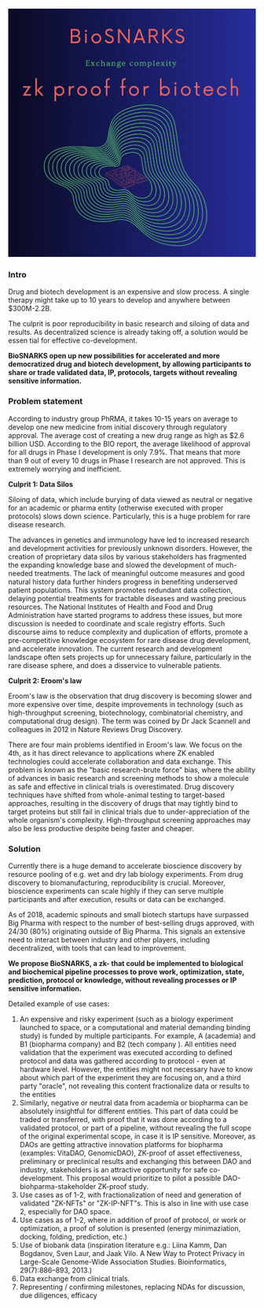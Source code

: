 ![Alt text](Screenshot%202023-07-11%20at%2019.30.54.png?raw=true)
### **Intro**

Drug and biotech development is an expensive and slow process. A single therapy might take up to 10 years to develop and anywhere between $300M-2.2B. 

The culprit is poor reproducibility in basic research and siloing of data and results. As decentralized science is  already taking off, a solution would be essen
tial for effective co-development. 

**BioSNARKS open up new possibilities for accelerated and more democratized drug and biotech development, by allowing participants to share or trade validated data, IP, protocols, targets without revealing sensitive information.**

### **Problem statement**

According to industry group PhRMA, it takes 10-15 years on average to develop one new medicine from initial discovery through regulatory approval. The average cost of creating a new drug range as high as $2.6 billion USD. According to the BIO report, the average likelihood of approval for all drugs in Phase I development is only 7.9%. That means that more than 9 out of every 10 drugs in Phase I research are not approved. This is extremely worrying and inefficient.

**Culprit 1: Data Silos**

Siloing of data, which include burying of data viewed as neutral or negative for an academic or pharma entity (otherwise executed with proper protocols) slows down science. Particularly, this is a huge problem for rare disease research.

The advances in genetics and immunology have led to increased research and development activities for previously unknown disorders. However, the creation of proprietary data silos by various stakeholders has fragmented the expanding knowledge base and slowed the development of much-needed treatments. The lack of meaningful outcome measures and good natural history data further hinders progress in benefiting underserved patient populations. This system promotes redundant data collection, delaying potential treatments for tractable diseases and wasting precious resources. The National Institutes of Health and Food and Drug Administration have started programs to address these issues, but more discussion is needed to coordinate and scale registry efforts. Such discourse aims to reduce complexity and duplication of efforts, promote a pre-competitive knowledge ecosystem for rare disease drug development, and accelerate innovation. The current research and development landscape often sets projects up for unnecessary failure, particularly in the rare disease sphere, and does a disservice to vulnerable patients.

**Culprit 2: Eroom's law**

Eroom's law is the observation that drug discovery is becoming slower and more expensive over time, despite improvements in technology (such as high-throughput screening, biotechnology, combinatorial chemistry, and computational drug design). The term was coined by Dr Jack Scannell and colleagues in 2012 in Nature Reviews Drug Discovery.

There are four main problems identified in Eroom's law. We focus on the 4th, as it has direct relevance to applications where ZK enabled technologies could accelerate collaboration and data exchange. This problem is known as the "basic research-brute force" bias, where the ability of advances in basic research and screening methods to show a molecule as safe and effective in clinical trials is overestimated. Drug discovery techniques have shifted from whole-animal testing to target-based approaches, resulting in the discovery of drugs that may tightly bind to target proteins but still fail in clinical trials due to under-appreciation of the whole organism's complexity. High-throughput screening approaches may also be less productive despite being faster and cheaper.

### **Solution**

Currently there is a huge demand to accelerate bioscience discovery by resource pooling of e.g. wet and dry lab biology experiments. From drug discovery to biomanufacturing, reproducibility is crucial. Moreover, bioscience experiments can scale highly if they can serve multiple participants and after execution, results or data can be exchanged.

As of 2018, academic spinouts and small biotech startups have surpassed Big Pharma with respect to the number of best-selling drugs approved, with 24/30 (80%) originating outside of Big Pharma. This signals an extensive need to interact between industry and other players, including decentralized, with tools that can lead to improvement.

**We propose BioSNARKS, a zk- that could be implemented to biological and biochemical pipeline processes to prove work, optimization, state, prediction, protocol or knowledge, without revealing processes or IP sensitive information.**

Detailed example of use cases:

1. An expensive and risky experiment (such as a biology experiment launched to space, or a computational and material demanding binding study) is funded by multiple participants. For example, A (academia) and B1 (biopharma company) and B2 (tech company ). All entities need validation that the experiment was executed according to defined protocol and data was gathered according to protocol - even at hardware level. However, the entities might not necessary have to know about which part of the experiment they are focusing on, and a third party "oracle", not revealing this content fractionalize data or results to the entities
2. Similarly, negative or neutral data from academia or biopharma can be absolutely insightful for different entities. This part of data could be traded or transferred, with proof that it was done according to a validated protocol, or part of a pipeline, without revealing the full scope of the original experimental scope, in case it is IP sensitive. Moreover, as DAOs are getting attractive innovation platforms for biopharma (examples: VitaDAO, GenomicDAO), ZK-proof of asset effectiveness, preliminary or preclinical results and exchanging this between DAO and industry, stakeholders is an attractive opportunity for safe co-development. This proposal would prioritize to pilot a possible DAO-biohparma-stakeholder ZK-proof study.
3. Use cases as of 1-2, with fractionalization of need and generation of validated "ZK-NFTs" or "ZK-IP-NFT"s. This is also in line with use case 2, especially for DAO space.
4. Use cases as of 1-2, where in addition of proof of protocol, or work or optimization, a proof of solution is presented (energy minimaziation, docking, folding, prediction, etc.)
5. Use of biobank data (inspiration literature e.g.: Liina Kamm, Dan Bogdanov, Sven Laur, and Jaak Vilo. A New Way to Protect Privacy in Large-Scale Genome-Wide Association Studies. Bioinformatics, 29(7):886–893, 2013.)
6. Data exchange from clinical trials.
7. Representing / confirming milestones, replacing NDAs for discussion, due diligences, efficacy
